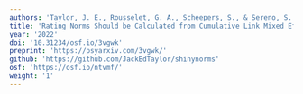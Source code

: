 ```yaml
---
authors: 'Taylor, J. E., Rousselet, G. A., Scheepers, S., & Sereno, S. C.'
title: 'Rating Norms Should be Calculated from Cumulative Link Mixed Effects Models.'
year: '2022'
doi: '10.31234/osf.io/3vgwk'
preprint: 'https://psyarxiv.com/3vgwk/'
github: 'https://github.com/JackEdTaylor/shinynorms'
osf: 'https://osf.io/ntvmf/'
weight: '1'
---
```

